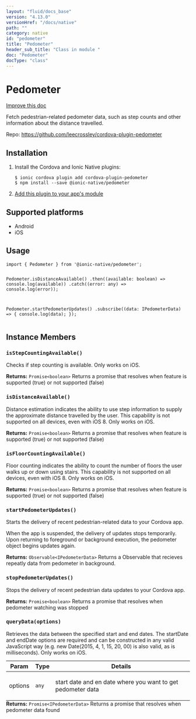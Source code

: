 ```yaml
---
layout: "fluid/docs_base"
version: "4.13.0"
versionHref: "/docs/native"
path: ""
category: native
id: "pedometer"
title: "Pedometer"
header_sub_title: "Class in module "
doc: "Pedometer"
docType: "class"
---
```


<h1 class="api-title">Pedometer</h1>

<a class="improve-v2-docs" href="http://github.com/ionic-team/ionic-native/edit/master/src/@ionic-native/plugins/pedometer/index.ts#L14">
  Improve this doc
</a>







<p>Fetch pedestrian-related pedometer data,
such as step counts and other information about the distance travelled.</p>


<p>Repo:
  <a href="https://github.com/leecrossley/cordova-plugin-pedometer">
    https://github.com/leecrossley/cordova-plugin-pedometer
  </a>
</p>


<h2><a class="anchor" name="installation" href="#installation"></a>Installation</h2>
<ol class="installation">
  <li>Install the Cordova and Ionic Native plugins:<br>
    <pre><code class="nohighlight">$ ionic cordova plugin add cordova-plugin-pedometer
$ npm install --save @ionic-native/pedometer
</code></pre>
  </li>
  <li><a href="https://ionicframework.com/docs/native/#Add_Plugins_to_Your_App_Module">Add this plugin to your app's module</a></li>
</ol>



<h2><a class="anchor" name="platforms" href="#platforms"></a>Supported platforms</h2>
<ul>
  <li>Android</li><li>iOS</li>
</ul>






<h2><a class="anchor" name="usage" href="#usage"></a>Usage</h2>
<pre><code class="lang-typescript">import { Pedometer } from &#39;@ionic-native/pedometer&#39;;

Pedometer.isDistanceAvailable()
  .then((available: boolean) =&gt; console.log(available))
  .catch((error: any) =&gt; console.log(error));

Pedometer.startPedometerUpdates()
   .subscribe((data: IPedometerData) =&gt; {
     console.log(data);
   });
</code></pre>








<h2><a class="anchor" name="instance-members" href="#instance-members"></a>Instance Members</h2>
<h3><a class="anchor" name="isStepCountingAvailable" href="#isStepCountingAvailable"></a><code>isStepCountingAvailable()</code></h3>


Checks if step counting is available. Only works on iOS.


<div class="return-value" markdown="1">
  <i class="icon ion-arrow-return-left"></i>
  <b>Returns:</b> <code>Promise&lt;boolean&gt;</code> Returns a promise that resolves when feature is supported (true) or not supported (false)
</div><h3><a class="anchor" name="isDistanceAvailable" href="#isDistanceAvailable"></a><code>isDistanceAvailable()</code></h3>


Distance estimation indicates the ability to use step information to supply the approximate distance travelled by the user.
This capability is not supported on all devices, even with iOS 8.
Only works on iOS.


<div class="return-value" markdown="1">
  <i class="icon ion-arrow-return-left"></i>
  <b>Returns:</b> <code>Promise&lt;boolean&gt;</code> Returns a promise that resolves when feature is supported (true) or not supported (false)
</div><h3><a class="anchor" name="isFloorCountingAvailable" href="#isFloorCountingAvailable"></a><code>isFloorCountingAvailable()</code></h3>


Floor counting indicates the ability to count the number of floors the user walks up or down using stairs.
This capability is not supported on all devices, even with iOS 8.
Only works on iOS.


<div class="return-value" markdown="1">
  <i class="icon ion-arrow-return-left"></i>
  <b>Returns:</b> <code>Promise&lt;boolean&gt;</code> Returns a promise that resolves when feature is supported (true) or not supported (false)
</div><h3><a class="anchor" name="startPedometerUpdates" href="#startPedometerUpdates"></a><code>startPedometerUpdates()</code></h3>




Starts the delivery of recent pedestrian-related data to your Cordova app.

When the app is suspended, the delivery of updates stops temporarily.
Upon returning to foreground or background execution, the pedometer object begins updates again.


<div class="return-value" markdown="1">
  <i class="icon ion-arrow-return-left"></i>
  <b>Returns:</b> <code>Observable&lt;IPedometerData&gt;</code> Returns a Observable that recieves repeatly data from pedometer in background.
</div><h3><a class="anchor" name="stopPedometerUpdates" href="#stopPedometerUpdates"></a><code>stopPedometerUpdates()</code></h3>


Stops the delivery of recent pedestrian data updates to your Cordova app.


<div class="return-value" markdown="1">
  <i class="icon ion-arrow-return-left"></i>
  <b>Returns:</b> <code>Promise&lt;boolean&gt;</code> Returns a promise that resolves when pedometer watching was stopped
</div><h3><a class="anchor" name="queryData" href="#queryData"></a><code>queryData(options)</code></h3>




Retrieves the data between the specified start and end dates.
The startDate and endDate options are required and can be constructed in any valid JavaScript way
(e.g. new Date(2015, 4, 1, 15, 20, 00) is also valid, as is milliseconds).
Only works on iOS.
<table class="table param-table" style="margin:0;">
  <thead>
  <tr>
    <th>Param</th>
    <th>Type</th>
    <th>Details</th>
  </tr>
  </thead>
  <tbody>
  <tr>
    <td>
      options</td>
    <td>
      <code>any</code>
    </td>
    <td>
      <p>start date and en date where you want to get pedometer data</p>
</td>
  </tr>
  </tbody>
</table>

<div class="return-value" markdown="1">
  <i class="icon ion-arrow-return-left"></i>
  <b>Returns:</b> <code>Promise&lt;IPedometerData&gt;</code> Returns a promise that resolves when pedometer data found
</div>





